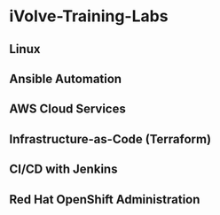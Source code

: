 # iVolve-Training-Labs

## Linux

## Ansible Automation

## AWS Cloud Services

## Infrastructure-as-Code (Terraform)

## CI/CD with Jenkins

## Red Hat OpenShift Administration



